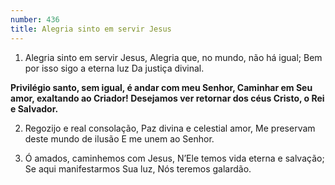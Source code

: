 ```yaml
---
number: 436
title: Alegria sinto em servir Jesus
---
```


1. Alegria sinto em servir Jesus,
  Alegria que, no mundo, não há igual;
  Bem por isso sigo a eterna luz
  Da justiça divinal.

  __Privilégio santo, sem igual, é andar com meu Senhor,
  Caminhar em Seu amor, exaltando ao Criador!
  Desejamos ver retornar dos céus
  Cristo, o Rei e Salvador.__

2. Regozijo e real consolação,
  Paz divina e celestial amor,
  Me preservam deste mundo de ilusão
  E me unem ao Senhor.

3. Ó amados, caminhemos com Jesus,
  N’Ele temos vida eterna e salvação;
  Se aqui manifestarmos Sua luz,
  Nós teremos galardão.
